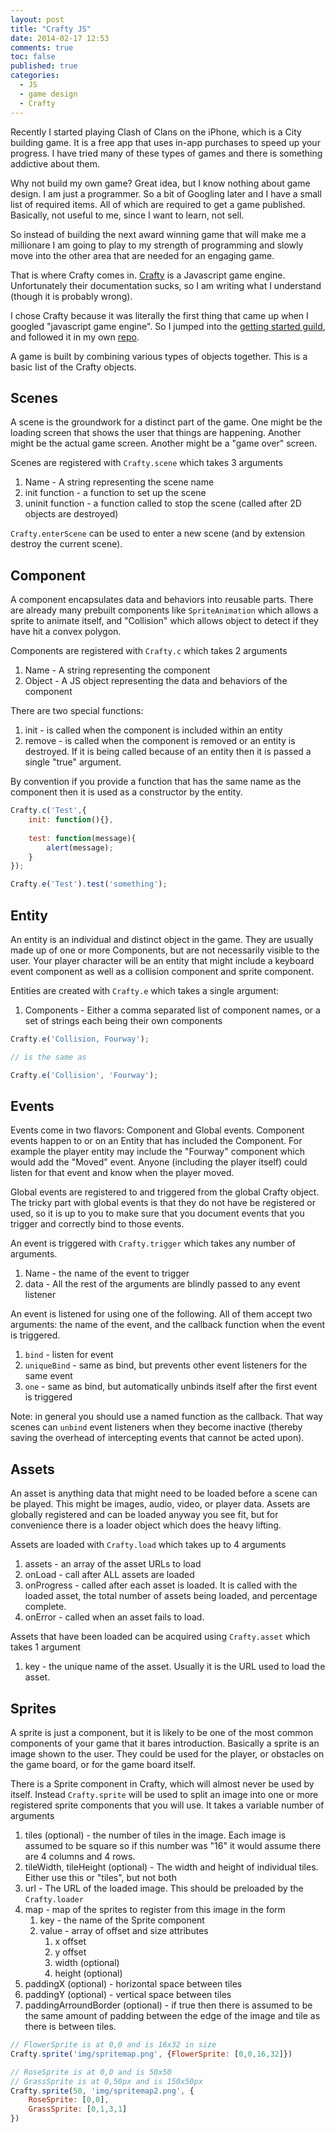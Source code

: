 ```yaml
---
layout: post
title: "Crafty JS"
date: 2014-02-17 12:53
comments: true
toc: false
published: true
categories: 
  - JS
  - game design
  - Crafty
---
```


Recently I started playing Clash of Clans on the iPhone, which is a City building game.  It is a free app that uses in-app purchases to speed up your progress.  I have tried many of these types of games and there is something addictive about them.

Why not build my own game?  Great idea, but I know nothing about game design.  I am just a programmer.  So a bit of Googling later and I have a small list of required items.  All of which are required to get a game published.  Basically, not useful to me, since I want to learn, not sell.

So instead of building the next award winning game that will make me a millionare I am going to play to my strength of programming and slowly move into the other area that are needed for an engaging game.

That is where Crafty comes in.  [Crafty](http://craftyjs.com/) is a Javascript game engine.  Unfortunately their documentation sucks, so I am writing what I understand (though it is probably wrong).

<!-- more -->

I chose Crafty because it was literally the first thing that came up when I googled "javascript game engine".  So I jumped into the [getting started guild](http://buildnewgames.com/introduction-to-crafty/), and followed it in my own [repo](https://github.com/jkamenik/crafty_tutorial).

A game is built by combining various types of objects together.  This is a basic list of the Crafty objects.


Scenes
------

A scene is the groundwork for a distinct part of the game.  One might be the loading screen that shows the user that things are happening.  Another might be the actual game screen.  Another might be a "game over" screen.

Scenes are registered with `Crafty.scene` which takes 3 arguments

1. Name - A string representing the scene name
1. init function - a function to set up the scene
1. uninit function - a function called to stop the scene (called after 2D objects are destroyed)

`Crafty.enterScene` can be used to enter a new scene (and by extension destroy the current scene).

Component
---------

A component encapsulates data and behaviors into reusable parts.  There are already many prebuilt components like `SpriteAnimation` which allows a sprite to animate itself, and "Collision" which allows object to detect if they have hit a convex polygon.

Components are registered with `Crafty.c` which takes 2 arguments

1. Name - A string representing the component
1. Object - A JS object representing the data and behaviors of the component

There are two special functions:

1. init - is called when the component is included within an entity
1. remove - is called when the component is removed or an entity is destroyed.  If it is being called because of an entity then it is passed a single "true" argument.

By convention if you provide a function that has the same name as the component then it is used as a constructor by the entity.

```javascript
Crafty.c('Test',{
    init: function(){},
    
    test: function(message){
        alert(message);
    }
});

Crafty.e('Test').test('something');
```

Entity
------

An entity is an individual and distinct object in the game.  They are usually made up of one or more Components, but are not necessarily visible to the user.  Your player character will be an entity that might include a keyboard event component as well as a collision component and sprite component.

Entities are created with `Crafty.e` which takes a single argument:

1. Components - Either a comma separated list of component names, or a set of strings each being their own components

```javascript
Crafty.e('Collision, Fourway');

// is the same as

Crafty.e('Collision', 'Fourway');
```

Events
------

Events come in two flavors: Component and Global events.  Component events happen to or on an Entity that has included the Component.  For example the player entity may include the "Fourway" component which would add the "Moved" event.  Anyone (including the player itself) could listen for that event and know when the player moved.

Global events are registered to and triggered from the global Crafty object.  The tricky part with global events is that they do not have be registered or used, so it is up to you to make sure that you document events that you trigger and correctly bind to those events.

An event is triggered with `Crafty.trigger` which takes any number of arguments.

1. Name - the name of the event to trigger
1. data - All the rest of the arguments are blindly passed to any event listener

An event is listened for using one of the following.  All of them accept two arguments: the name of the event, and the callback function when the event is triggered.

1. `bind` - listen for event
1. `uniqueBind` - same as bind, but prevents other event listeners for the same event
1. `one` - same as bind, but automatically unbinds itself after the first event is triggered

Note: in general you should use a named function as the callback.  That way scenes can `unbind` event listeners when they become inactive (thereby saving the overhead of intercepting events that cannot be acted upon).

Assets
------

An asset is anything data that might need to be loaded before a scene can be played.  This might be images, audio, video, or player data.  Assets are globally registered and can be loaded anyway you see fit, but for convenience there is a loader object which does the heavy lifting.

Assets are loaded with `Crafty.load` which takes up to 4 arguments

1. assets - an array of the asset URLs to load
1. onLoad - call after ALL assets are loaded
1. onProgress - called after each asset is loaded.  It is called with the loaded asset, the total number of assets being loaded, and percentage complete.
1. onError - called when an asset fails to load.

Assets that have been loaded can be acquired using `Crafty.asset` which takes 1 argument

1. key - the unique name of the asset.  Usually it is the URL used to load the asset.

Sprites
-------

A sprite is just a component, but it is likely to be one of the most common components of your game that it bares introduction.  Basically a sprite is an image shown to the user.  They could be used for the player, or obstacles on the game board, or for the game board itself.

There is a Sprite component in Crafty, which will almost never be used by itself.  Instead `Crafty.sprite` will be used to split an image into one or more registered sprite components that you will use.  It takes a variable number of arguments

1. tiles (optional) - the number of tiles in the image.  Each image is assumed to be square so if this number was "16" it would assume there are 4 columns and 4 rows.
1. tileWidth, tileHeight (optional) - The width and height of individual tiles.  Either use this or "tiles", but not both
1. url - The URL of the loaded image.  This should be preloaded by the `Crafty.loader`
1. map - map of the sprites to register from this image in the form
    1. key - the name of the Sprite component
    1. value - array of offset and size attributes
        1. x offset
        1. y offset
        1. width (optional)
        1. height (optional)
1. paddingX (optional) - horizontal space between tiles 
1. paddingY (optional) - vertical space between tiles
1. paddingArroundBorder (optional) - if true then there is assumed to be the same amount of padding between the edge of the image and tile as there is between tiles.

```javascript
// FlowerSprite is at 0,0 and is 16x32 in size
Crafty.sprite('img/spritemap.png', {FlowerSprite: [0,0,16,32]})

// RoseSprite is at 0,0 and is 50x50
// GrassSprite is at 0,50px and is 150x50px
Crafty.sprite(50, 'img/spritemap2.png', {
    RoseSprite: [0,0],
    GrassSprite: [0,1,3,1]
})
```

